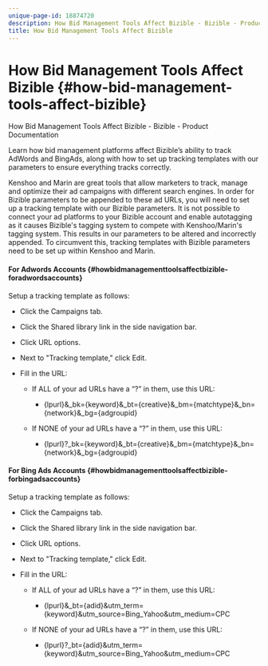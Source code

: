 ```yaml
---
unique-page-id: 18874720
description: How Bid Management Tools Affect Bizible - Bizible - Product Documentation
title: How Bid Management Tools Affect Bizible
---
```


# How Bid Management Tools Affect Bizible {#how-bid-management-tools-affect-bizible}

How Bid Management Tools Affect Bizible - Bizible - Product Documentation

Learn how bid management platforms affect Bizible’s ability to track AdWords and BingAds, along with how to set up tracking templates with our parameters to ensure everything tracks correctly.

Kenshoo and Marin are great tools that allow marketers to track, manage and optimize their ad campaigns with different search engines. In order for Bizible parameters to be appended to these ad URLs, you will need to set up a tracking template with our Bizible parameters. It is not possible to connect your ad platforms to your Bizible account and enable autotagging as it causes Bizible's tagging system to compete with Kenshoo/Marin's tagging system. This results in our parameters to be altered and incorrectly appended. To circumvent this, tracking templates with Bizible parameters need to be set up within Kenshoo and Marin. &nbsp;

#### For Adwords Accounts {#howbidmanagementtoolsaffectbizible-foradwordsaccounts}

Setup a tracking template as follows:

* Click the Campaigns tab.
* Click the Shared library link in the side navigation bar.
* Click URL options.
* Next to "Tracking template," click Edit.
* Fill in the URL:

    * If ALL of your ad URLs have a “?” in them, use this URL:

        * {lpurl}&_bk={keyword}&_bt={creative}&_bm={matchtype}&_bn={network}&_bg={adgroupid}

    * If NONE of your ad URLs have a “?” in them, use this URL:

        * {lpurl}?_bk={keyword}&_bt={creative}&_bm={matchtype}&_bn={network}&_bg={adgroupid}

#### For Bing Ads Accounts {#howbidmanagementtoolsaffectbizible-forbingadsaccounts}

Setup a tracking template as follows:

* Click the Campaigns tab.
* Click the Shared library link in the side navigation bar.
* Click URL options.
* Next to "Tracking template," click Edit.
* Fill in the URL:

    * If ALL of your ad URLs have a “?” in them, use this URL:

        * {lpurl}&_bt={adid}&utm_term={keyword}&utm_source=Bing_Yahoo&utm_medium=CPC

    * If NONE of your ad URLs have a “?” in them, use this URL:

        * {lpurl}?_bt={adid}&utm_term={keyword}&utm_source=Bing_Yahoo&utm_medium=CPC

